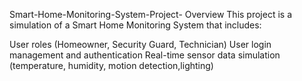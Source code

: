 Smart-Home-Monitoring-System-Project-
Overview
This project is a simulation of a Smart Home Monitoring System that includes:

User roles (Homeowner, Security Guard, Technician)
User login management and authentication
Real-time sensor data simulation (temperature, humidity, motion detection,lighting)
